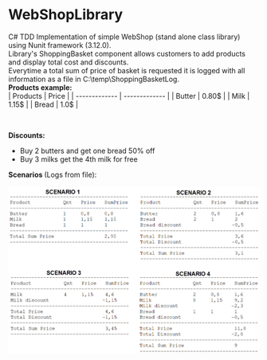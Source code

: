 # WebShopLibrary
C# TDD Implementation of simple WebShop (stand alone class library) using Nunit framework (3.12.0). </br>
Library's ShoppingBasket component allows customers to add products and display total cost and discounts.</br>
Everytime a total sum of price of basket is requested it is logged with all information as a file in C:\\temp\ShoppingBasketLog.</br>
<b>Products example:</b> </br>
| Products  | Price |
| ------------- | ------------- |
| Butter  | 0.80$  |
| Milk  | 1.15$  |
| Bread  | 1.0$  |

</br>

<b>Discounts:</b></br>
* Buy 2 butters and get one bread 50% off
* Buy 3 milks get the 4th milk for free 

<b>Scenarios </b>(Logs from file):</br></br>
![promisechains](https://github.com/domkris/files/blob/master/WebShopLibrary/ScenarioAll.png?raw=true)
